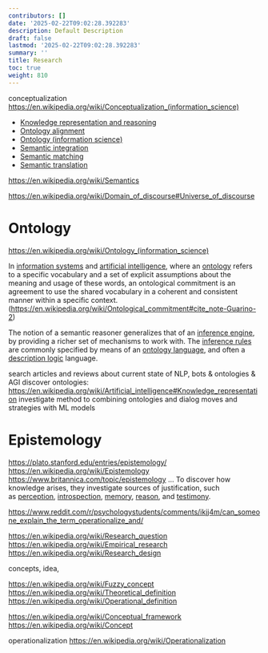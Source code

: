 ```yaml
---
contributors: []
date: '2025-02-22T09:02:28.392283'
description: Default Description
draft: false
lastmod: '2025-02-22T09:02:28.392283'
summary: ''
title: Research
toc: true
weight: 810
---
```


conceptualization
<https://en.wikipedia.org/wiki/Conceptualization_(information_science)>

- [Knowledge representation and reasoning](https://en.wikipedia.org/wiki/Knowledge_representation_and_reasoning "Knowledge representation and reasoning")
- [Ontology alignment](https://en.wikipedia.org/wiki/Ontology_alignment "Ontology alignment")
- [Ontology (information science)](https://en.wikipedia.org/wiki/Ontology_\(information_science\) "Ontology (information science)")
- [Semantic integration](https://en.wikipedia.org/wiki/Semantic_integration "Semantic integration")
- [Semantic matching](https://en.wikipedia.org/wiki/Semantic_matching "Semantic matching")
- [Semantic translation](https://en.wikipedia.org/wiki/Semantic_translation "Semantic translation")

<https://en.wikipedia.org/wiki/Semantics>

<https://en.wikipedia.org/wiki/Domain_of_discourse#Universe_of_discourse>

# Ontology

<https://en.wikipedia.org/wiki/Ontology_(information_science)>

In [information systems](https://en.wikipedia.org/wiki/Information_system "Information system") and [artificial intelligence](https://en.wikipedia.org/wiki/Artificial_intelligence "Artificial intelligence"), where an [ontology](https://en.wikipedia.org/wiki/Ontology_\(information_science\) "Ontology (information science)") refers to a specific vocabulary and a set of explicit assumptions about the meaning and usage of these words, an ontological commitment is an agreement to use the shared vocabulary in a coherent and consistent manner within a specific context.(https://en.wikipedia.org/wiki/Ontological_commitment#cite_note-Guarino-2)

The notion of a semantic reasoner generalizes that of an [inference engine](https://en.wikipedia.org/wiki/Inference_engine "Inference engine"), by providing a richer set of mechanisms to work with. The [inference rules](https://en.wikipedia.org/wiki/Inference_rules "Inference rules") are commonly specified by means of an [ontology language](https://en.wikipedia.org/wiki/Ontology_language "Ontology language"), and often a [description logic](https://en.wikipedia.org/wiki/Description_logic "Description logic") language.

search articles and reviews about current state of NLP, bots & ontologies & AGI
discover ontologies: <https://en.wikipedia.org/wiki/Artificial_intelligence#Knowledge_representation>
investigate method to combining ontologies and dialog moves and strategies with ML models

# Epistemology

<https://plato.stanford.edu/entries/epistemology/>
<https://en.wikipedia.org/wiki/Epistemology>
<https://www.britannica.com/topic/epistemology>
...
To discover how knowledge arises, they investigate sources of justification, such as [perception](https://en.wikipedia.org/wiki/Perception "Perception"), [introspection](https://en.wikipedia.org/wiki/Introspection "Introspection"), [memory](https://en.wikipedia.org/wiki/Memory "Memory"), [reason](https://en.wikipedia.org/wiki/Reason "Reason"), and [testimony](https://en.wikipedia.org/wiki/Testimony "Testimony").

<https://www.reddit.com/r/psychologystudents/comments/ikjj4m/can_someone_explain_the_term_operationalize_and/>

<https://en.wikipedia.org/wiki/Research_question>
<https://en.wikipedia.org/wiki/Empirical_research>
<https://en.wikipedia.org/wiki/Research_design>

concepts, idea,

<https://en.wikipedia.org/wiki/Fuzzy_concept>
<https://en.wikipedia.org/wiki/Theoretical_definition>
<https://en.wikipedia.org/wiki/Operational_definition>

<https://en.wikipedia.org/wiki/Conceptual_framework>
<https://en.wikipedia.org/wiki/Concept>

operationalization
<https://en.wikipedia.org/wiki/Operationalization>

